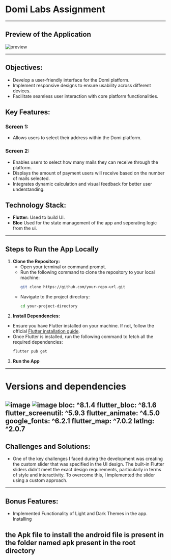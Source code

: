 # Domi Labs Assignment
---
## Preview of the Application

![preview](https://github.com/user-attachments/assets/25417896-5d16-4450-a6d6-c2b1cfecd109)



---
## Objectives:
- Develop a user-friendly interface for the Domi platform.
- Implement responsive designs to ensure usability across different devices.
- Facilitate seamless user interaction with core platform functionalities.

## Key Features:
### Screen 1:
- Allows users to select their address within the Domi platform.

### Screen 2:
- Enables users to select how many mails they can receive through the platform.
- Displays the amount of payment users will receive based on the number of mails selected.
- Integrates dynamic calculation and visual feedback for better user understanding.

## Technology Stack:
- **Flutter:** Used to build UI.
- **Bloc** Used for the state management of the app and seperating logic from the ui.
---
## Steps to Run the App Locally

1. **Clone the Repository:**
   - Open your terminal or command prompt.
   - Run the following command to clone the repository to your local machine:
     ```bash
     git clone https://github.com/your-repo-url.git
     ```
   - Navigate to the project directory:
     ```bash
     cd your-project-directory
     ```
 2. **Install Dependencies:**
   - Ensure you have Flutter installed on your machine. If not, follow the official [Flutter installation guide](https://flutter.dev/docs/get-started/install).
   - Once Flutter is installed, run the following command to fetch all the required dependencies:
     ```bash
     flutter pub get
     ```
  3. **Run the App**       
---
# Versions and dependencies
![image](https://github.com/user-attachments/assets/0a5791b4-c75d-41e7-9229-5e664993e1f7)
![image](https://github.com/user-attachments/assets/dbad8873-807b-4832-8d4a-f6cd0529fb77)
  bloc: ^8.1.4
  flutter_bloc: ^8.1.6
  flutter_screenutil: ^5.9.3
  flutter_animate: ^4.5.0
  google_fonts: ^6.2.1
  flutter_map: ^7.0.2
  latlng: ^2.0.7
  ---
## Challenges and Solutions:
 - One of the key challenges I faced during the development was creating the custom slider that was specified in the UI design. The built-in Flutter sliders didn't meet the exact design requirements, particularly in terms 
   of style and interactivity. To overcome this, I implemented the slider using a custom approach. 
  ---
## Bonus Features:
- Implemented Functionality of Light and Dark Themes in the app.
Installing
## the Apk file to install the android file is present in the folder named apk present in the root directory




